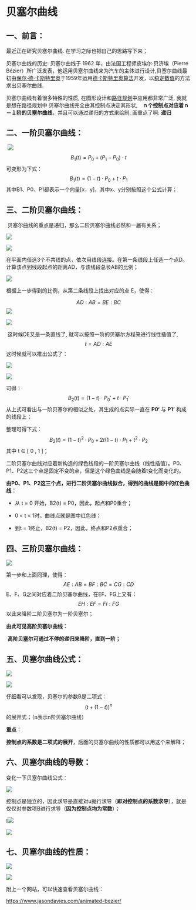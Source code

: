 # **贝塞尔曲线**

## **一、前言：**

最近正在研究贝塞尔曲线. 在学习之际也把自己的思路写下来；

贝塞尔曲线的历史:
贝塞尔曲线于 1962 年，由法国工程师皮埃尔·贝济埃（Pierre Bézier）所广泛发表，他运用贝塞尔曲线来为汽车的主体进行设计,贝塞尔曲线最初由[保尔·德·卡斯特里奥](https://link.zhihu.com/?target=https%3A//zh.wikipedia.org/w/index.php%3Ftitle%3D%E4%BF%9D%E5%B0%94%C2%B7%E5%BE%B7%C2%B7%E5%8D%A1%E6%96%AF%E7%89%B9%E9%87%8C%E5%A5%A5%26action%3Dedit%26redlink%3D1%22%20%5Co%20%22%E4%BF%9D%E5%B0%94%C2%B7%E5%BE%B7%C2%B7%E5%8D%A1%E6%96%AF%E7%89%B9%E9%87%8C%E5%A5%A5%EF%BC%88%E9%A1%B5%E9%9D%A2%E4%B8%8D%E5%AD%98%E5%9C%A8%EF%BC%89)于1959年运用[德卡斯特里奥算法](https://link.zhihu.com/?target=https%3A//zh.wikipedia.org/wiki/%E5%BE%B7%E5%8D%A1%E6%96%AF%E7%89%B9%E9%87%8C%E5%A5%A5%E7%AE%97%E6%B3%95%22%20%5Co%20%22%E5%BE%B7%E5%8D%A1%E6%96%AF%E7%89%B9%E9%87%8C%E5%A5%A5%E7%AE%97%E6%B3%95)开发，以[稳定数值](https://link.zhihu.com/?target=https%3A//zh.wikipedia.org/wiki/%E6%95%B0%E5%80%BC%E7%A8%B3%E5%AE%9A%E6%80%A7%22%20%5Co%20%22%E6%95%B0%E5%80%BC%E7%A8%B3%E5%AE%9A%E6%80%A7)的方法求出贝塞尔曲线.

贝塞尔曲线有着很多特殊的性质, 在图形设计和[路径规划](https://zhida.zhihu.com/search?content_id=245428786&content_type=Answer&match_order=1&q=路径规划&zhida_source=entity)中应用都非常广泛, 我就是想在路径规划中
贝塞尔曲线完全由其控制点决定其形状,　**ｎ个控制点对应着ｎ－１阶的贝塞尔曲线**，并且可以通过递归的方式来绘制. 画重点了啊: **递归**





## **二、一阶贝塞尔曲线：**

​	![](https://cdn.jsdelivr.net/gh/KKMJJ0721/Blog_pic/202509041338438.png)
$$
B_1(t) = P_0 + (P_1 - P_0)\cdot t
$$
可变形为下式：
$$
B_1(t) = (1-t)\cdot P_0 +t\cdot P_1
$$
其中B1、P0、P1都表示一个向量[x，y]，其中x、y分别按照这个公式计算；





## **三、二阶贝塞尔曲线：**

​		贝塞尔曲线的重点是递归，那么二阶贝塞尔曲线必然和一届有关系；

![](https://cdn.jsdelivr.net/gh/KKMJJ0721/Blog_pic/202509041338489.png)

![](https://cdn.jsdelivr.net/gh/KKMJJ0721/Blog_pic/202509041338134.png)

​		在平面内任选3个不共线的点，依次用线段连接。在第一条线段上任选一个点D。计算该点到线段起点的距离AD，与该线段总长AB的比例；

![](https://cdn.jsdelivr.net/gh/KKMJJ0721/Blog_pic/202509041337479.png)

根据上一步得到的比例，从第二条线段上找出对应的点 E，使得：

$$
AD:AB=BE:BC
$$
![](https://cdn.jsdelivr.net/gh/KKMJJ0721/Blog_pic/202509041337202.png)

![](https://cdn.jsdelivr.net/gh/KKMJJ0721/Blog_pic/202509041337410.png)

​		这时候DE又是一条直线了, 就可以按照一阶的贝塞尔方程来进行线性插值了,
$$
t = AD : AE
$$
​		这时候就可以推出公式了：

![](https://cdn.jsdelivr.net/gh/KKMJJ0721/Blog_pic/202509041337668.png)

![](https://cdn.jsdelivr.net/gh/KKMJJ0721/Blog_pic/202509041336015.png)

可得：
$$
B_2(t) = (1-t)\cdot P_0' + t\cdot P_1'
$$
从上式可看出与一阶贝塞尔的相似之处，其生成的点实际一直在 **P0‘** 与 **P1’** 构成的线段上；

整理可得下式：
$$
B_2(t) = (1-t)^2\cdot P_0 + 2t(1-t)\cdot P_1 + t^2\cdot P_2
$$
其中 t ∈ [ 0 , 1 ]；

​		二阶贝塞尔曲线对应着新构造的绿色线段的一阶贝塞尔曲线（线性插值）。P0、P1、P2这三个点是固定不变的点，但是这个绿色曲线是会随着t变化而变化的。

**由P0、P1、P2这三个点，进行二阶贝塞尔曲线拟合，得到的曲线是图中的红色曲线：**

- 从 t = 0 开始，B2(t) = P0，因此，起点和P0重合；

- 0 < t < 1时，曲线点就是图中红色线；
- 到t = 1终止，B2(t) = P2，因此，终点和P2点重合；





## **四、三阶贝塞尔曲线：**

![](https://cdn.jsdelivr.net/gh/KKMJJ0721/Blog_pic/image-20250901103004683.png)

第一步和上面同理，使得：
$$
AE : AB = BF : BC = CG : CD 
$$
E、F、G之间对应着二阶贝塞尔曲线，在EF、FG上又有：
$$
EH : EF = FI : FG
$$
以此来降阶二阶贝塞尔为一阶贝塞尔；

**由此可见高阶贝塞尔曲线：**

​		**高阶贝塞尔可通过不停的递归来降阶，直到一阶；**





## **五、贝塞尔曲线公式：**

![](https://cdn.jsdelivr.net/gh/KKMJJ0721/Blog_pic/image-20250901105015673.png)

![](https://cdn.jsdelivr.net/gh/KKMJJ0721/Blog_pic/image-20250901105038687.png)

仔细看可以发现，贝塞尔的参数B是二项式：
$$
(t + (1-t))^n
$$
的展开式；（n表示n阶贝塞尔曲线）

**重点：**

​		**控制点的系数是二项式的展开**，后面的贝塞尔曲线的性质都可以用这个来解释；





## **六、贝塞尔曲线的导数：**

变化一下贝塞尔曲线公式：

![](https://cdn.jsdelivr.net/gh/KKMJJ0721/Blog_pic/image-20250901110404601.png)

控制点是独立的，因此求导是直接对u就行求导（**即对控制点的系数求导**），就是仅仅对参数项B进行求导（**因为控制点均为常数**）；

!![](https://cdn.jsdelivr.net/gh/KKMJJ0721/Blog_pic/image-20250901111117923.png)

![](https://cdn.jsdelivr.net/gh/KKMJJ0721/Blog_pic/image-20250901114123121.png)





## **七、贝塞尔曲线的性质：**

![](https://cdn.jsdelivr.net/gh/KKMJJ0721/Blog_pic/image-20250901114410966.png)

![](https://cdn.jsdelivr.net/gh/KKMJJ0721/Blog_pic/image-20250901114425747.png)





附上一个网站，可以快速查看贝塞尔曲线：

https://www.jasondavies.com/animated-bezier/











